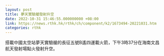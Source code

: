 ```yaml
---
layout: post
title: 夢天實驗艙發射升空
date: 2022-10-31 15:46:55.000000000 +08:00
link: https://news.rthk.hk/rthk/ch/component/k2/1673494-20221031.htm
categories: rthk
---
```


搭載中國太空站夢天實驗艙的長征五號B遙四運載火箭，下午3時37分在海南文昌航天發射場點火發射升空。
